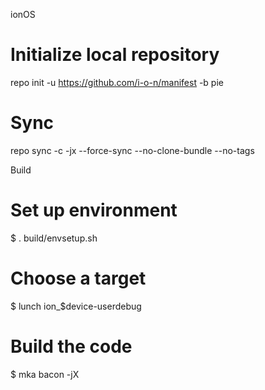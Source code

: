 ionOS


# Initialize local repository
repo init -u https://github.com/i-o-n/manifest -b pie

# Sync
repo sync -c -jx --force-sync --no-clone-bundle --no-tags

Build
# Set up environment
$ . build/envsetup.sh

# Choose a target
$ lunch ion_$device-userdebug

# Build the code
$ mka bacon -jX
